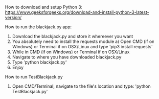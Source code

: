 How to download and setup Python 3:
https://www.geeksforgeeks.org/download-and-install-python-3-latest-version/

How to run the blackjack.py app:
1. Download the blackjack.py and store it whereever you want
2. You absolutely need to install the requests module
 a) Open CMD (if on Windows) or Terminal if on OSX/Linux and type 'pip3 install requests'
2. While in CMD (if on Windows) or Terminal if on OSX/Linux
3. Navigate to where you have downloaded blackjack.py
4. Type 'python blackjack.py'
5. Enjoy

How to run TestBlackjack.py
1. Open CMD/Terminal, navigate to the file's location and type:
 'python TestBlackjack.py'
